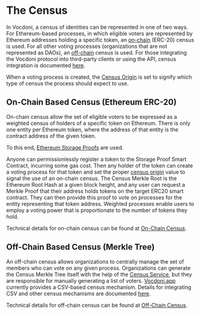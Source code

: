 # The Census

In Vocdoni, a census of identities can be represented in one of two ways. For Ethereum-based processes, in which eligible voters are represented by Ethereum addresses holding a specific token, an [on-chain](on-chain.md) (ERC-20) census is used. For all other voting processes (organizations that are not represented as DAOs), an [off-chain](off-chain.md) census is used. For those integrating the Vocdoni protocol into third-party clients or using the API, census integration is documented [here](../../integration/census/general.md). 

When a voting process is created, the [Census Origin](/architecture/smart-contracts/process.html#census-origin) is set to signify which type of census the process should expect to use. 

## On-Chain Based Census (Ethereum ERC-20)

On-chain census allow the set of eligible voters to be expressed as a weighted census of holders of a specific token on Ethereum. There is only one entity per Ethereum token, where the address of that entity is the contract address of the given token. 

To this end, [Ethereum Storage Proofs](../smart-contracts/storage-proofs.md) are used. 

Anyone can permissionlessly register a token to the Storage Proof Smart Contract, incurring some gas cost. Then any holder of the token can create a voting process for that token and set the proper [census origin](/architecture/smart-contracts/process.html) value to signal the use of an on-chain census. The Census Merkle Root is the Ethereum Root Hash at a given block height, and any user can request a Merkle Proof that their address holds tokens on the target ERC20 smart contract. They can then provide this proof to vote on processes for the entity representing that token address. Weighted processes enable users to employ a voting power that is proportionate to the number of tokens they hold.

Technical details for on-chain census can be found at [On-Chain Census](on-chain.md).

## Off-Chain Based Census (Merkle Tree)

An off-chain census allows organizations to centrally manage the set of members who can vote on any given process. Organizations can generate the Census Merkle Tree itself with the help of the [Census Service](../services/census-service.md), but they are responsible for manually generating a list of voters. [Vocdoni.app](https://vocdoni.app) currently provides a CSV-based census mechanism. Details for integrating CSV and other census mechanisms are documented [here](../../integration/census/general.md).

Technical details for off-chain census can be found at [Off-Chain Census](off-chain.md).
